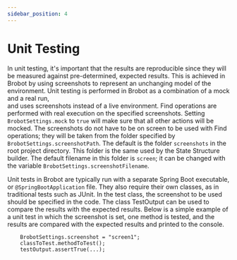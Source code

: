 ```yaml
---
sidebar_position: 4
---
```


# Unit Testing

In unit testing, it's important that
the results are reproducible since they will be measured against pre-determined,
expected results. This is achieved in Brobot by using screenshots to represent 
an unchanging model of the environment. Unit testing is performed in Brobot as a 
combination of a mock and a real run,  
and uses screenshots instead of a 
live environment. Find operations are performed with real execution on the specified
screenshots. Setting `BrobotSettings.mock` to `true` will make sure that all other 
actions will be mocked. The screenshots do not have to be on screen to be used with
Find operations; they will be taken from the folder specified by 
`BrobotSettings.screenshotPath`. The default is the folder 
`screenshots` in the root project directory. 
This folder is the same used by the State Structure builder. The default filename in
this folder is `screen`; it can be changed with the variable 
`BrobotSettings.screenshotFilename`.   

Unit tests in Brobot are typically run with a separate Spring Boot executable, or
`@SpringBootApplication` file. They also require their own classes, as in traditional
tests such as JUnit. In the test class, the screenshot to be used should be specified 
in the code. The class TestOutput can be used to compare the results with the 
expected results. Below is a simple example of a unit test in which the screenshot
is set, one method is tested, and the results are compared with the expected results
and printed to the console.  

        BrobotSettings.screenshot = "screen1";
        classToTest.methodToTest();
        testOutput.assertTrue(...);
